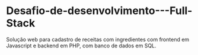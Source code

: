 # Desafio-de-desenvolvimento---Full-Stack
Solução web para cadastro de receitas com ingredientes com frontend em Javascript e backend em PHP, com banco de dados em SQL.
